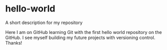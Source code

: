 # hello-world
A short description for my repository

Here I am on GitHub learning Git with the first hello world repository on the GitHub. I see myself building my future projects with versioning control.
Thanks!
